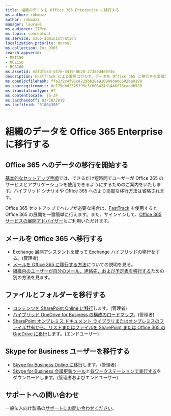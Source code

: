 ```yaml
---
title: 組織のデータを Office 365 Enterprise に移行する
ms.author: robmazz
author: robmazz
manager: laurawi
ms.audience: ITPro
ms.topic: conceptual
ms.service: o365-administration
localization_priority: Normal
ms.collection: Ent_O365
search.appverid:
- MET150
- MOE150
- BCS160
ms.assetid: e2fdfc8d-547e-4419-8628-2738ed4e0f46
description: FastTrack による展開は行わず、データを Office 365 に移行する準備が整った場合は、こちらの案内に沿って移行を開始してください。
ms.openlocfilehash: ffa239c4f91c4229bb28e918909da06502ba9198
ms.sourcegitcommit: 0c775dbd2325f95e3f006424d1446f76caadb588
ms.translationtype: HT
ms.contentlocale: ja-JP
ms.lasthandoff: 03/30/2019
ms.locfileid: "31004398"
---
```

# <a name="migrate-your-organization-data-to-office-365-enterprise"></a>組織のデータを Office 365 Enterprise に移行する

## <a name="ready-to-migrate-your-data-to-office-365"></a>Office 365 へのデータの移行を開始する

[基本的なセットアップ手順](https://support.office.com/article/Set-up-Office-365-for-business-6a3a29a0-e616-4713-99d1-15eda62d04fa)では、できるだけ短時間でユーザーが Office 365 のサービスとアプリケーションを使用できるようにするためのご案内をいたします。ハイブリッド シナリオや Office 365 へのより高度な移行方法は省略されます。 
  
Office 365 セットアップでヘルプが必要な場合は、[FastTrack](https://fasttrack.microsoft.com/office) を使用すると Office 365 の展開を一番簡単に行えます。また、サインインして、[Office 365 サービスの展開アドバイザー](deployment-advisors-for-office-365.md)もご利用いただけます。

## <a name="migrate-email-to-office-365"></a>メールを Office 365 へ移行する
- [Exchange 展開アシスタントを使って Exchange ハイブリッド](https://technet.microsoft.com/exdeploy2013)の移行をする。(管理者)
- [メールを Office 365 に移行する方法](https://support.office.com/article/Ways-to-migrate-multiple-email-accounts-to-Office-365-0a4913fe-60fb-498f-9155-a86516418842)についての説明を見る。
- [組織内のユーザーが自分のメール、連絡先、および予定表を移行する](https://support.office.com/article/Migrate-email-and-contacts-to-Office-365-for-business-a3e3bddb-582e-4133-8670-e61b9f58627e)ための別の方法を見ます。

## <a name="migrate-files-and-folders"></a>ファイルとフォルダーを移行する
- [コンテンツを SharePoint Online に移行](https://support.office.com/article/d8c6ce52-f8a2-4661-97f7-45e49351bdb9)します。(管理者)
- [ハイブリッド OneDrive for Business の構成のロードマップ](https://docs.microsoft.com/SharePoint/hybrid/configure-hybrid-onedrive-for-businessroadmap)。(管理者)
- [SharePoint オンプレミス ドキュメント ライブラリまたはオンプレミスのファイル共有から、リストまたはファイルを SharePoint または Office 365 の OneDrive に移行](https://docs.microsoft.com/sharepointmigration/introducing-the-sharepoint-migration-tool)します。(エンドユーザー)

## <a name="migrate-skype-for-business-users"></a>Skype for Business ユーザーを移行する
- [Skype for Business Online に移行](https://technet.microsoft.com/library/jj204969.aspx)します。(管理者)
- [Skype for Business 会議更新ツール](https://www.microsoft.com/en-us/download/details.aspx?id=51659)と[各ワークステーションで実行する](https://support.office.com/article/Meeting-Update-Tool-for-Skype-for-Business-and-Lync-2b525fe6-ed0f-4331-b533-c31546fcf4d4)をダウンロードします。(管理者およびエンドユーザー)
  
## <a name="need-to-talk-to-support"></a>サポートへの問い合わせ
一般法人向け製品の[サポートにお問い合わせください](https://support.office.com/article/32a17ca7-6fa0-4870-8a8d-e25ba4ccfd4b)。